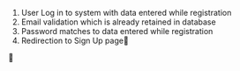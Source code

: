 1. User Log in to system with data entered while registration
2. Email validation which is already retained in database
3. Password matches to data entered while registration
4. Redirection to Sign Up page




